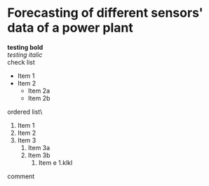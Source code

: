 # Forecasting of different sensors' data of a power plant
**testing bold**\
*testing italic*
\
check list
* Item 1
* Item 2
  * Item 2a
  * Item 2b

ordered list\
1. Item 1
1. Item 2
1. Item 3
   1. Item 3a
   1. Item 3b
      1. Item e
         1.klkl
       
      
      
      

comment
<!--- comment this line --->
